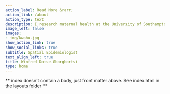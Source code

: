 ```yaml
---
action_label: Read More &rarr;
action_link: /about
action_type: text
description: I research maternal health at the University of Southampton. I use geospatial tools to solve public health problems and provide information for evidence-based public health practice. I love maps and jollof rice! 
image_left: false
images:
- img/kwahu.jpg
show_action_link: true
show_social_links: true
subtitle: Spatial Epidemiologist
text_align_left: true
title: Winfred Dotse-Gborgbortsi
type: home
---
```


** index doesn't contain a body, just front matter above.
See index.html in the layouts folder **

